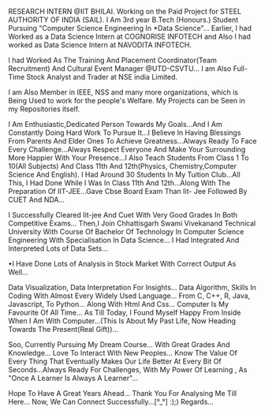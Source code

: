RESEARCH INTERN @IIT BHILAI. Working on the Paid Project for STEEL AUTHORITY OF INDIA (SAIL). 
I Am 3rd year B.Tech (Honours.) Student Pursuing "Computer Science Engineering In *Data Science"...
Earlier, I had Worked as a Data Science Intern at COGNORISE INFOTECH and Also I had worked as Data Science Intern at NAVODITA INFOTECH. 

I had Worked As The Training And Placement Coordinator(Team Recruitment) And Cultural Event Manager @UTD-CSVTU...
I am Also Full-Time Stock Analyst and Trader at NSE india Limited.

I am Also Member in IEEE, NSS and many more organizations, which is Being Used to work for the people's Welfare.
My Projects can be Seen in my Repositories itself. 

I Am Enthusiastic,Dedicated Person Towards My Goals...And I Am Constantly Doing Hard Work To Pursue It...I Believe In Having Blessings From Parents And Elder Ones To Achieve Greatness...Always Ready To Face Every Challenge...Always Respect Everyone And Make Your Surrounding More Happier With Your Presence...I Also Teach Students From Class 1 To 10(All Subjects) And Class 11th And 12th(Physics, Chemistry,Computer Science And English). 
I Had Around 30 Students In My Tuition Club...All This, I Had Done While I Was In Class 11th And 12th...Along With The Preparation Of IIT-JEE...Gave Cbse Board Exam Than Iit- Jee Followed By CUET And NDA... 

I Successfully Cleared Iit-jee And Cuet With Very Good Grades In Both Competitive Exams... Then,I Join Chhattisgarh Swami Vivekanand Technical University With Course Of Bachelor Of Technology In Computer Science Engineering With Specialisation In Data Science... 
I Had Integrated And Interpreted Lots of Data Sets...

•I Have Done Lots of Analysis in Stock Market With Correct Output As Well... 

Data Visualization, Data Interpretation For Insights... Data Algorithm, Skills In Coding With Almost Every Widely Used Language... From C, C++, R, Java, Javascript, To Python... Along With Html And Css...
Computer Is My Favourite Of All Time... As Till Today, I Found Myself Happy From Inside When I Am With Computer...(This Is About My Past Life, Now Heading Towards The Present(Real Gift))... 

Soo, Currently Pursuing My Dream Course... With Great Grades And Knowledge... 
Love To Interact With New Peoples... 
Know The Value Of Every Thing That Eventually Makes Our Life Better At Every Bit Of Seconds...Always Ready For Challenges, With My Power Of Learning , As "Once A Learner Is Always A Learner"... 

Hope To Have A Great Years Ahead...
Thank You For Analysing Me Till Here... Now, We Can Connect Successfully...[°_°] :);)
Regards...
